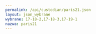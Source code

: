 ```yaml
---
permalink: /api/custodian/paris21.json
layout: json_wybrane
wybrane: 17-18-2,17-18-3,17-19-1
nazwa: paris21
---
```

